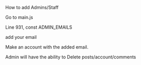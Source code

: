 How to add Admins/Staff

Go to main.js

Line 931, const ADMIN_EMAILS

add your email

Make an account with the added email.

Admin will have the ability to Delete posts/account/comments
